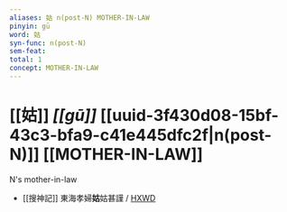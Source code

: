 ```yaml
---
aliases: 姑 n(post-N) MOTHER-IN-LAW
pinyin: gū
word: 姑
syn-func: n(post-N)
sem-feat: 
total: 1
concept: MOTHER-IN-LAW 
---
```

# [[姑]] *[[gū]]*  [[uuid-3f430d08-15bf-43c3-bfa9-c41e445dfc2f|n(post-N)]] [[MOTHER-IN-LAW]]
N's mother-in-law
 - [[搜神記]] 東海孝婦**姑**姑甚謹 / [HXWD](https://hxwd.org/textview.html?location=KR3l0099_tls_011-28a.2)